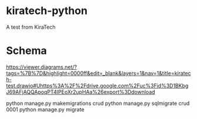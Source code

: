 # kiratech-python
A test from KiraTech

# Schema
https://viewer.diagrams.net/?tags=%7B%7D&highlight=0000ff&edit=_blank&layers=1&nav=1&title=kiratech-test.drawio#Uhttps%3A%2F%2Fdrive.google.com%2Fuc%3Fid%3D1BKbgJ69AFjAQQApoqPT4IPEoXr2upHAa%26export%3Ddownload

python manage.py makemigrations crud
python manage.py sqlmigrate crud 0001
python manage.py migrate